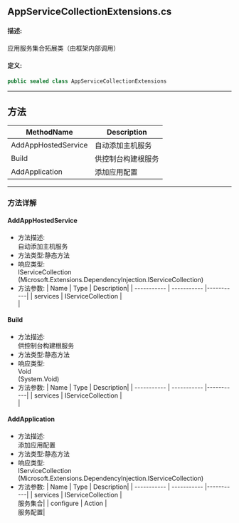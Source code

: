 ## AppServiceCollectionExtensions.cs 


#### 描述:


应用服务集合拓展类（由框架内部调用）


#### 定义: 
``` csharp
public sealed class AppServiceCollectionExtensions
```
---
## 方法 
| MethodName      | Description | 
| ----------- | ----------- |
| AddAppHostedService | 自动添加主机服务 |
| Build | 供控制台构建根服务 |
| AddApplication | 添加应用配置 |
---
### 方法详解 
####  AddAppHostedService
* 方法描述:<br> 自动添加主机服务
* 方法类型:静态方法
* 响应类型:<br> IServiceCollection <br> (Microsoft.Extensions.DependencyInjection.IServiceCollection)
* 方法参数:
| Name      | Type | Description|
| ----------- | ----------- |-----------|
| services | IServiceCollection |<br> |
####  Build
* 方法描述:<br> 供控制台构建根服务
* 方法类型:静态方法
* 响应类型:<br> Void <br> (System.Void)
* 方法参数:
| Name      | Type | Description|
| ----------- | ----------- |-----------|
| services | IServiceCollection |<br> |
####  AddApplication
* 方法描述:<br> 添加应用配置
* 方法类型:静态方法
* 响应类型:<br> IServiceCollection <br> (Microsoft.Extensions.DependencyInjection.IServiceCollection)
* 方法参数:
| Name      | Type | Description|
| ----------- | ----------- |-----------|
| services | IServiceCollection |<br> 服务集合|
| configure | Action<IServiceCollection> |<br> 服务配置|
